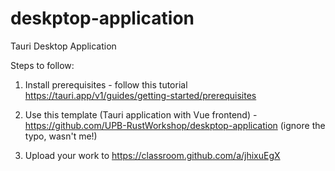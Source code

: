 # deskptop-application
Tauri Desktop Application

Steps to follow:
1. Install prerequisites - follow this tutorial https://tauri.app/v1/guides/getting-started/prerequisites

2. Use this template (Tauri application with Vue frontend) - https://github.com/UPB-RustWorkshop/deskptop-application (ignore the typo, wasn't me!)

3. Upload your work to https://classroom.github.com/a/jhixuEgX